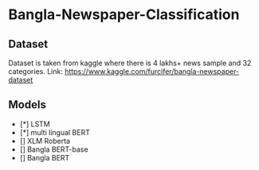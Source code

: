 # Bangla-Newspaper-Classification

## Dataset

Dataset is taken from kaggle where there is 4 lakhs+ news sample and 32 categories.
Link: https://www.kaggle.com/furcifer/bangla-newspaper-dataset

## Models

- [*] LSTM
- [*] multi lingual BERT
- [] XLM Roberta
- [] Bangla BERT-base
- [] Bangla BERT
